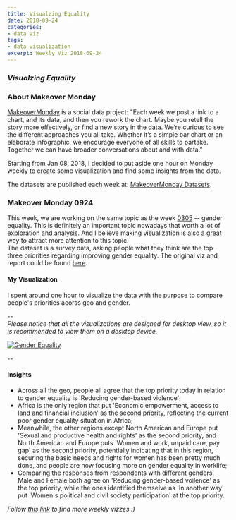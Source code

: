 ```yaml
---
title: Visualzing Equality
date: 2018-09-24
categories:
- data viz
tags:
- data visualization
excerpt: Weekly Viz 2018-09-24
---
```


### *Visualzing Equality*


### About Makeover Monday

[MakeoverMonday](http://www.makeovermonday.co.uk/) is a social data project:
"Each week we post a link to a chart, and its data, and then you rework the chart.
Maybe you retell the story more effectively, or find a new story in the data.
We’re curious to see the different approaches you all take. Whether it’s a simple bar chart or an elaborate infographic, we encourage everyone of all skills to partake.
Together we can have broader conversations about and with data."

Starting from Jan 08, 2018, I decided to put aside one hour on Monday weekly to create some visualization and find some insights from the data.

The datasets are published each week at: [MakeoverMonday Datasets](http://www.makeovermonday.co.uk/data/).

### Makeover Monday 0924

This week, we are working on the same topic as the week [0305](https://yudong-94.github.io/personal-website/projects/data%20viz/MakeOverMonday20180305) -- gender equality. This is definitely an important topic nowadays that worth a lot of exploration and analysis. And I believe making visualization is also a great way to attract more attention to this topic.  
The dataset is a survey data, asking people what they think are the top three priorities regarding improving gender equality. The original viz and report could be found [here](https://data.world/makeovermonday/2018w39-visualizing-equality/workspace/file?filename=Insert_AdvocatesSurvey_EM2030.pdf).  


#### My Visualization

I spent around one hour to visualize the data with the purpose to compare people's priorities acorss geo and gender.  

--  
*Please notice that all the visualizations are designed for desktop view, so it is recommended to view them on a desktop device.*  

<div class='tableauPlaceholder' id='viz1537847983638' style='position: relative'>
<noscript><a href='#'>
  <img alt='Gender Equality ' src='https:&#47;&#47;public.tableau.com&#47;static&#47;images&#47;Ma&#47;MakeOverMonday0924&#47;GenderEquality&#47;1_rss.png' style='border: none' />
</a></noscript>
<object class='tableauViz'  style='display:none;'>
  <param name='host_url' value='https%3A%2F%2Fpublic.tableau.com%2F' />
  <param name='embed_code_version' value='3' />
  <param name='site_root' value='' />
  <param name='name' value='MakeOverMonday0924&#47;GenderEquality' />
  <param name='tabs' value='no' />
  <param name='toolbar' value='yes' />
  <param name='static_image' value='https:&#47;&#47;public.tableau.com&#47;static&#47;images&#47;Ma&#47;MakeOverMonday0924&#47;GenderEquality&#47;1.png' />
  <param name='animate_transition' value='yes' />
  <param name='display_static_image' value='yes' />
  <param name='display_spinner' value='yes' />
  <param name='display_overlay' value='yes' />
  <param name='display_count' value='yes' />
</object></div>          
<script type='text/javascript'>    
  var divElement = document.getElementById('viz1537847983638');
  var vizElement = divElement.getElementsByTagName('object')[0];    
  vizElement.style.width='800px';vizElement.style.height='827px';       
  var scriptElement = document.createElement('script');                
  scriptElement.src = 'https://public.tableau.com/javascripts/api/viz_v1.js';       
  vizElement.parentNode.insertBefore(scriptElement, vizElement);               
</script>  


--  

#### Insights
* Across all the geo, people all agree that the top priority today in relation to gender equality is 'Reducing gender-based violence';  
* Africa is the only region that put 'Economic empowerment, access to land and financial inclusion' as the second priority, reflecting the current poor gender equality situation in Africa;  
* Meanwhile, the other regions except North American and Europe put 'Sexual and productive health and rights' as the second priority, and North American and Europe puts 'Women and work, unpaid care, pay gap' as the second priority, potentially indicating that in this region, securing the basic needs and rights for women has been pretty much done, and people are now focusing more on gender equality in worklife;  
* Comparing the responses from respondents with different genders, Male and Female both agree on 'Reducing gender-based voilence' as the top priority, while the ones identified themselve as 'In another way' put 'Women's political and civil society participation' at the top priority.  


*Follow [this link](https://yudong-94.github.io/personal-website/project/MakeOverMonday2018/) to find more weekly vizzes :)*